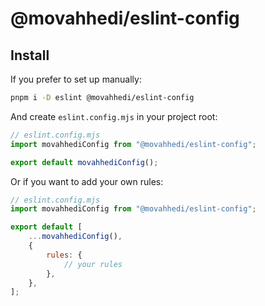 # @movahhedi/eslint-config

## Install

If you prefer to set up manually:

```bash
pnpm i -D eslint @movahhedi/eslint-config
```

And create `eslint.config.mjs` in your project root:

```js
// eslint.config.mjs
import movahhediConfig from "@movahhedi/eslint-config";

export default movahhediConfig();
```

Or if you want to add your own rules:

```js
// eslint.config.mjs
import movahhediConfig from "@movahhedi/eslint-config";

export default [
	...movahhediConfig(),
	{
		rules: {
			// your rules
		},
	},
];
```
